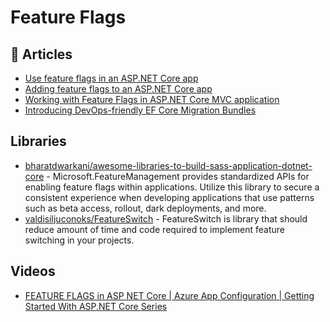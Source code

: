 
# Feature Flags

## 📝 Articles
- [Use feature flags in an ASP.NET Core app](https://docs.microsoft.com/en-us/azure/azure-app-configuration/use-feature-flags-dotnet-core?tabs=core5x)
- [Adding feature flags to an ASP.NET Core app](https://dotnetthoughts.net/adding-feature-flags-to-an-asp-net-core-app-part1/)
- [Working with Feature Flags in ASP.NET Core MVC application](https://dotnetthoughts.net/adding-feature-flags-to-an-asp-net-core-app-part2/)
- [Introducing DevOps-friendly EF Core Migration Bundles](https://devblogs.microsoft.com/dotnet/introducing-devops-friendly-ef-core-migration-bundles/)

## Libraries
- [bharatdwarkani/awesome-libraries-to-build-sass-application-dotnet-core](https://github.com/bharatdwarkani/awesome-libraries-to-build-sass-application-dotnet-core) - Microsoft.FeatureManagement provides standardized APIs for enabling feature flags within applications. Utilize this library to secure a consistent experience when developing applications that use patterns such as beta access, rollout, dark deployments, and more.
- [valdisiljuconoks/FeatureSwitch](https://github.com/valdisiljuconoks/FeatureSwitch) - FeatureSwitch is library that should reduce amount of time and code required to implement feature switching in your projects.

## Videos
- [FEATURE FLAGS in ASP NET Core | Azure App Configuration | Getting Started With ASP.NET Core Series](https://www.youtube.com/watch?v=qtp90IYMRh8)
